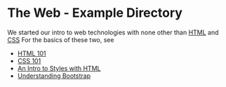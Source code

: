 # The Web - Example Directory

We started our intro to web technologies with none other than [HTML](docs/client-side/html.md) and [CSS](docs/client-side/css.md)
For the basics of these two, see
* [HTML 101](html/html101.html)
* [CSS 101](css/css101.css)
* [An Intro to Styles with HTML](html/styles.html)
* [Understanding Bootstrap](html/bootstrap.html)
